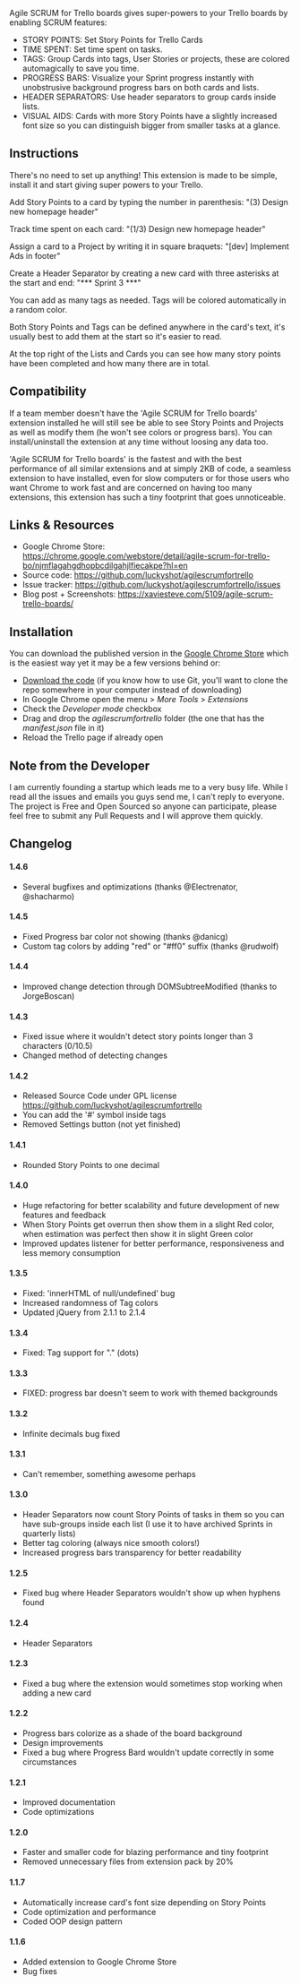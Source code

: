Agile SCRUM for Trello boards gives super-powers to your Trello boards by enabling SCRUM features:

- STORY POINTS: Set Story Points for Trello Cards
- TIME SPENT: Set time spent on tasks.
- TAGS: Group Cards into tags, User Stories or projects, these are colored automagically to save you time.
- PROGRESS BARS: Visualize your Sprint progress instantly with unobstrusive background progress bars on both cards and lists.
- HEADER SEPARATORS: Use header separators to group cards inside lists.
- VISUAL AIDS: Cards with more Story Points have a slightly increased font size so you can distinguish bigger from smaller tasks at a glance.


Instructions
------------------
There's no need to set up anything! This extension is made to be simple, install it and start giving super powers to your Trello.

Add Story Points to a card by typing the number in parenthesis:
"(3) Design new homepage header"

Track time spent on each card:
"(1/3) Design new homepage header"

Assign a card to a Project by writing it in square braquets:
"[dev] Implement Ads in footer"

Create a Header Separator by creating a new card with three asterisks at the start and end:
"*** Sprint 3 ***"

You can add as many tags as needed. Tags will be colored automatically in a random color.

Both Story Points and Tags can be defined anywhere in the card's text, it's usually best to add them at the start so it's easier to read.

At the top right of the Lists and Cards you can see how many story points have been completed and how many there are in total.


Compatibility
------------------
If a team member doesn't have the 'Agile SCRUM for Trello boards' extension installed he will still see be able to see Story Points and Projects as well as modify them (he won't see colors or progress bars). You can install/uninstall the extension at any time without loosing any data too.

'Agile SCRUM for Trello boards' is the fastest and with the best performance of all similar extensions and at simply 2KB of code, a seamless extension to have installed, even for slow computers or for those users who want Chrome to work fast and are concerned on having too many extensions, this extension has such a tiny footprint that goes unnoticeable.


Links & Resources
------------------
- Google Chrome Store: https://chrome.google.com/webstore/detail/agile-scrum-for-trello-bo/njmflagahgdhopbcdilgahjlfiecakpe?hl=en
- Source code: https://github.com/luckyshot/agilescrumfortrello
- Issue tracker: https://github.com/luckyshot/agilescrumfortrello/issues
- Blog post + Screenshots: https://xaviesteve.com/5109/agile-scrum-trello-boards/


Installation
------------------
You can download the published version in the [Google Chrome Store](https://chrome.google.com/webstore/detail/agile-scrum-for-trello-bo/njmflagahgdhopbcdilgahjlfiecakpe?hl=en) which is the easiest way yet it may be a few versions behind or:
- [Download the code](https://github.com/luckyshot/agilescrumfortrello/archive/master.zip) (if you know how to use Git, you'll want to clone the repo somewhere in your computer instead of downloading)
- In Google Chrome open the menu > _More Tools_ > _Extensions_
- Check the _Developer mode_ checkbox
- Drag and drop the _agilescrumfortrello_ folder (the one that has the _manifest.json_ file in it)
- Reload the Trello page if already open


Note from the Developer
------------------
I am currently founding a startup which leads me to a very busy life. While I read all the issues and emails you guys send me, I can't reply to everyone. The project is Free and Open Sourced so anyone can participate, please feel free to submit any Pull Requests and I will approve them quickly.


Changelog
------------------
#### 1.4.6
- Several bugfixes and optimizations (thanks @Electrenator, @shacharmo)

#### 1.4.5
- Fixed Progress bar color not showing (thanks @danicg)
- Custom tag colors by adding "red" or "#ff0" suffix (thanks @rudwolf)

#### 1.4.4
- Improved change detection through DOMSubtreeModified (thanks to JorgeBoscan)

#### 1.4.3
- Fixed issue where it wouldn't detect story points longer than 3 characters (0/10.5)
- Changed method of detecting changes

#### 1.4.2
- Released Source Code under GPL license https://github.com/luckyshot/agilescrumfortrello
- You can add the '#' symbol inside tags
- Removed Settings button (not yet finished)

#### 1.4.1
- Rounded Story Points to one decimal

#### 1.4.0
- Huge refactoring for better scalability and future development of new features and feedback
- When Story Points get overrun then show them in a slight Red color, when estimation was perfect then show it in slight Green color
- Improved updates listener for better performance, responsiveness and less memory consumption

#### 1.3.5
- Fixed: 'innerHTML of null/undefined' bug
- Increased randomness of Tag colors
- Updated jQuery from 2.1.1 to 2.1.4

#### 1.3.4
- Fixed: Tag support for "." (dots)

#### 1.3.3
- FIXED: progress bar doesn't seem to work with themed backgrounds

#### 1.3.2
- Infinite decimals bug fixed

#### 1.3.1
- Can't remember, something awesome perhaps

#### 1.3.0
- Header Separators now count Story Points of tasks in them so you can have sub-groups inside each list (I use it to have archived Sprints in quarterly lists)
- Better tag coloring (always nice smooth colors!)
- Increased progress bars transparency for better readability

#### 1.2.5
- Fixed bug where Header Separators wouldn't show up when hyphens found

#### 1.2.4
- Header Separators

#### 1.2.3
- Fixed a bug where the extension would sometimes stop working when adding a new card

#### 1.2.2
- Progress bars colorize as a shade of the board background
- Design improvements
- Fixed a bug where Progress Bard wouldn't update correctly in some circumstances

#### 1.2.1
- Improved documentation
- Code optimizations

#### 1.2.0
- Faster and smaller code for blazing performance and tiny footprint
- Removed unnecessary files from extension pack by 20%

#### 1.1.7
- Automatically increase card's font size depending on Story Points
- Code optimization and performance
- Coded OOP design pattern

#### 1.1.6
- Added extension to Google Chrome Store
- Bug fixes
